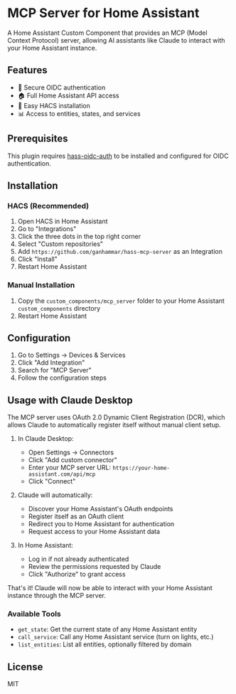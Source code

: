 # MCP Server for Home Assistant

A Home Assistant Custom Component that provides an MCP (Model Context Protocol) server, allowing AI assistants like Claude to interact with your Home Assistant instance.

## Features

- 🔐 Secure OIDC authentication
- 🏠 Full Home Assistant API access
- 🔧 Easy HACS installation
- 📊 Access to entities, states, and services

## Prerequisites

This plugin requires [hass-oidc-auth](https://github.com/ganhammar/hass-oidc-auth) to be installed and configured for OIDC authentication.

## Installation

### HACS (Recommended)

1. Open HACS in Home Assistant
2. Go to "Integrations"
3. Click the three dots in the top right corner
4. Select "Custom repositories"
5. Add `https://github.com/ganhammar/hass-mcp-server` as an Integration
6. Click "Install"
7. Restart Home Assistant

### Manual Installation

1. Copy the `custom_components/mcp_server` folder to your Home Assistant `custom_components` directory
2. Restart Home Assistant

## Configuration

1. Go to Settings → Devices & Services
2. Click "Add Integration"
3. Search for "MCP Server"
4. Follow the configuration steps

## Usage with Claude Desktop

The MCP server uses OAuth 2.0 Dynamic Client Registration (DCR), which allows Claude to automatically register itself without manual client setup.

1. In Claude Desktop:
   - Open Settings → Connectors
   - Click "Add custom connector"
   - Enter your MCP server URL: `https://your-home-assistant.com/api/mcp`
   - Click "Connect"

2. Claude will automatically:
   - Discover your Home Assistant's OAuth endpoints
   - Register itself as an OAuth client
   - Redirect you to Home Assistant for authentication
   - Request access to your Home Assistant data

3. In Home Assistant:
   - Log in if not already authenticated
   - Review the permissions requested by Claude
   - Click "Authorize" to grant access

That's it! Claude will now be able to interact with your Home Assistant instance through the MCP server.

### Available Tools

- `get_state`: Get the current state of any Home Assistant entity
- `call_service`: Call any Home Assistant service (turn on lights, etc.)
- `list_entities`: List all entities, optionally filtered by domain

## License

MIT
